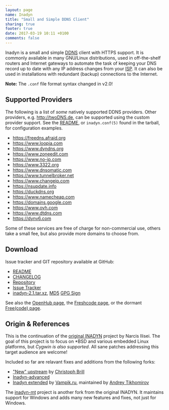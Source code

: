 ```yaml
---
layout: page
name: Inadyn
title: "Small and Simple DDNS Client"
sharing: true
footer: true
date: 2017-03-19 10:11 +0100
comments: false
---
```


Inadyn is a small and simple [DDNS][1] client with HTTPS support.  It
is commonly available in many GNU/Linux distributions, used in
off-the-shelf routers and Internet gateways to automate the task of
keeping your DNS record up to date with any IP address changes from
your [ISP][2].  It can also be used in installations with redundant
(backup) connections to the Internet.

**Note:** The `.conf` file format syntax changed in v2.0!


Supported Providers
-------------------

The following is a list of *some* natively supported DDNS providers.
Other providers, e.g. <http://twoDNS.de>, can be supported using the
custom provider support.  See the [README][], or `inadyn.conf(5)`
found in the tarball, for configuration examples.

* <https://freedns.afraid.org>
* <https://www.loopia.com>
* <https://www.dyndns.org>
* <https://www.zoneedit.com>
* <https://www.no-ip.com>
* <https://www.3322.org>
* <https://www.dnsomatic.com>
* <https://www.tunnelbroker.net>
* <https://www.changeip.com>
* <https://nsupdate.info>
* <https://duckdns.org>
* <https://www.namecheap.com>
* <https://domains.google.com>
* <https://www.ovh.com>
* <https://www.dtdns.com>
* <https://dynv6.com>

Some of these services are free of charge for non-commercial use, others
take a small fee, but also provide more domains to choose from.


Download
--------

Issue tracker and GIT repository available at GitHub:

* [README](https://github.com/troglobit/inadyn/blob/master/README.md)
* [CHANGELOG](https://github.com/troglobit/inadyn/blob/master/CHANGELOG.md)
* [Repository](http://github.com/troglobit/inadyn)
* [Issue Tracker](http://github.com/troglobit/inadyn/issues)
* [inadyn-2.1.tar.xz](ftp://ftp.troglobit.com/inadyn/inadyn-2.1.tar.xz),
  [MD5](ftp://ftp.troglobit.com/inadyn/inadyn-2.1.tar.xz.md5)
  [GPG Sign](ftp://ftp.troglobit.com/inadyn/inadyn-2.1.xz.asc)

See also the [OpenHub page](https://www.openhub.net/p/inadyn/), the
[Freshcode page](http://freshcode.club/projects/inadyn), or the dormant
[Free(code) page](http://freecode.com/projects/inadyn).


Origin & References
-------------------

This is the continuation of the [original INADYN][origin] project by
Narcis Ilisei.  The goal of this project is to focus on \*BSD and
various embedded Linux platforms, but *Cygwin is also supported*.  All
sane patches addressing this target audience are welcome!

Included so far are relavant fixes and additions from the following
forks:

* ["New" upstream](https://sourceforge.net/projects/inadyn/) by
  [Christoph Brill](http://www.egore911.de/)
* [Inadyn-advanced](https://sourceforge.net/projects/inadyn-advanced/)
* [Inadyn extended](https://github.com/vampik/inadyn) by
  [Vampik.ru](http://vampik.ru/), maintained by
  [Andrey Tikhomirov](https://github.com/vampik/inadyn)

The [inadyn-mt][] project is another fork from the original INADYN.  It
maintains support for Windows and adds many new features and fixes, not
just for Windows.

[1]: http://en.wikipedia.org/wiki/Dynamic_DNS
[2]: http://en.wikipedia.org/wiki/ISP
[README]: https://github.com/troglobit/inadyn/blob/master/README.md
[origin]: http://www.inatech.eu/inadyn/
[inadyn-mt]: http://sourceforge.net/projects/inadyn-mt/

<!--
  -- Local Variables:
  -- mode: markdown
  -- End:
  -->
